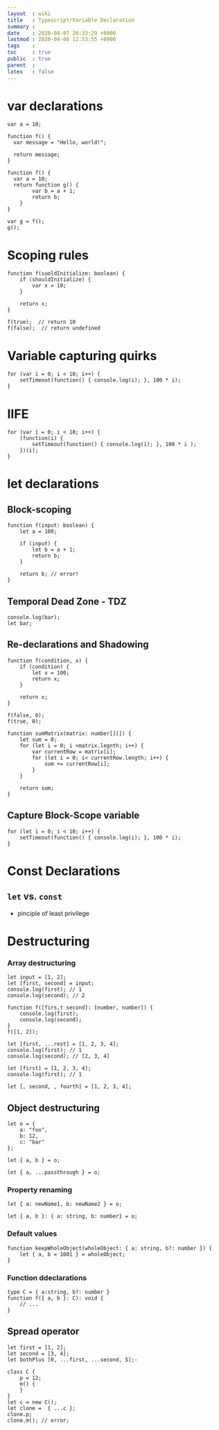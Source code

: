 ```yaml
---
layout  : wiki
title   : Typescript/Variable Declaration
summary : 
date    : 2020-04-07 20:33:29 +0900
lastmod : 2020-04-08 12:53:55 +0900
tags    : 
toc     : true
public  : true
parent  : 
latex   : false
---
```

# var declarations

    var a = 10;
    
    function f() {
      var message = "Hello, world!";
    
      return message;
    }

    function f() {
      var a = 10;
      return function g() {
    		var b = a + 1;
    		return b;
    	}
    }
    
    var g = f();
    g();

# Scoping rules

    function f(suoldInitialize: boolean) {
    	if (shouldInitialize) {
    		var x = 10;
    	}
    
    	return x;
    }
    
    f(true);  // return 10
    f(false);  // return undefined

# Variable capturing quirks

    for (var i = 0; i < 10; i++) {
    	setTimeout(function() { console.log(i); }, 100 * i);
    }

# IIFE

    for (var i = 0; i < 10; i++) {
    	(function(i) {
    		setTimeout(function() { console.log(i); }, 100 * i );
    	})(i);
    }

# let declarations

## Block-scoping

    function f(input: boolean) {
    	let a = 100;
    
    	if (input) {
    		let b = a + 1;
    		return b;
    	}
    
    	return b; // error!
    }

## Temporal Dead Zone - TDZ

    console.log(bar);
    let bar;

## Re-declarations and Shadowing

    function f(condition, x) {
    	if (condition) {
    		let x = 100;
    		return x;
    	}
    
    	return x;
    }
    
    f(false, 0);
    f(true, 0);

    function sumMatrix(matrix: number[][]) {
    	let sum = 0;
    	for (let i = 0; i <matrix.legnth; i++) {
    		var currentRow = matrix[i];
    		for (let i = 0; i< currentRow.length; i++) {
    			sum += currentRow[i];
    		}
    	}
    
    	return sum;
    }

## Capture Block-Scope variable

    for (let i = 0; i < 10; i++) {
    	setTimeout(function() { console.log(i); }, 100 * i);
    }

# Const Declarations

## `let` vs. `const`

- pinciple of least privilege

# Destructuring

### Array destructuring

    let input = [1, 2];
    let [first, second] = input;
    console.log(first); // 1
    console.log(second); // 2

    function f([firs,t second]: [number, number]) {
    	console.log(first);
    	console.log(second);
    }
    f([1, 2]);

    let [first, ...rest] = [1, 2, 3, 4];
    console.log(first); // 1
    console.log(second); // [2, 3, 4]

    let [first] = [1, 2, 3, 4];
    console.log(first); // 1

    let [, second, , fourth] = [1, 2, 3, 4];

## Object destructuring

    let o = {
    	a: "foo",
    	b: 12,
    	c: "bar"
    };
    
    let { a, b } = o;

    let { a, ...passthrough } = o;

### Property renaming

    let { a: newName1, b: newName2 } = o;

    let { a, b }: { a: string, b: number} = o;

### Default values

    function keepWholeObject(wholeObject: { a: string, b?: number }) {
    	let { a, b = 1001 } = wholeObject;
    }

### Function ddeclarations

    type C = { a:string, b?: number }
    function f({ a, b }: C): void {
    	// ...
    }

## Spread operator

    let first = [1, 2];
    let second = [3, 4];
    let bothPlus [0, ...first, ...second, 5];-

    class C {
    	p = 12;
    	m() {
    	}
    }
    let c = new C();
    let clone =  { ...c };
    clone.p;
    clone.m(); // error;
